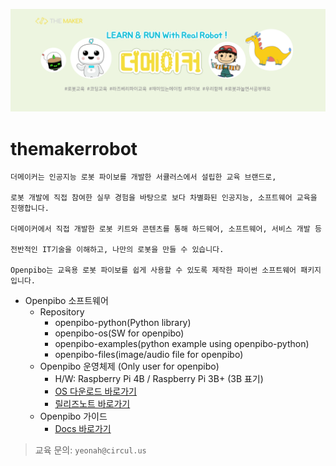 ![bg](data/facebookskin.png)

themakerrobot
=============
```
더메이커는 인공지능 로봇 파이보를 개발한 서큘러스에서 설립한 교육 브랜드로,

로봇 개발에 직접 참여한 실무 경험을 바탕으로 보다 차별화된 인공지능, 소프트웨어 교육을 진행합니다.

더메이커에서 직접 개발한 로봇 키트와 콘텐츠를 통해 하드웨어, 소프트웨어, 서비스 개발 등 

전반적인 IT기술을 이해하고, 나만의 로봇을 만들 수 있습니다. 

Openpibo는 교육용 로봇 파이보를 쉽게 사용할 수 있도록 제작한 파이썬 소프트웨어 패키지입니다.
```
+ Openpibo 소프트웨어
  - Repository
    + openpibo-python(Python library)
    + openpibo-os(SW for openpibo)
    + openpibo-examples(python example using openpibo-python)
    + openpibo-files(image/audio file for openpibo)
  - Openpibo 운영체제 (Only user for openpibo)
    + H/W: Raspberry Pi 4B / Raspberry Pi 3B+ (3B 표기)
    + [OS 다운로드 바로가기](https://circulusworkspace-my.sharepoint.com/:f:/g/personal/leeyunjai_circul_us1/EksdEBIKQ6JJplSWtsad-CUBHbI3354b_5FCIWHsmNL_8g?e=i9ZeEd)
    + [릴리즈노트 바로가기](https://github.com/themakerrobot/themakerrobot/blob/main/ReleaseNotes/2022.md)
  - Openpibo 가이드
    + [Docs 바로가기](https://themakerrobot.github.io/openpibo-python/build/html/index.html)
> 교육 문의: ```yeonah@circul.us```
